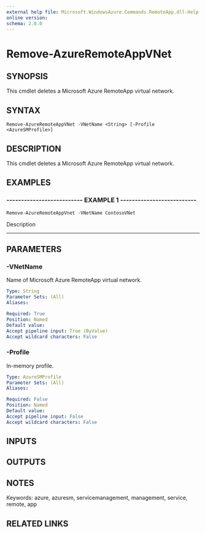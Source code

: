 ```yaml
---
external help file: Microsoft.WindowsAzure.Commands.RemoteApp.dll-Help.xml
online version: 
schema: 2.0.0
---
```


# Remove-AzureRemoteAppVNet
## SYNOPSIS
This cmdlet deletes a Microsoft Azure RemoteApp virtual network.

## SYNTAX

```
Remove-AzureRemoteAppVNet -VNetName <String> [-Profile <AzureSMProfile>]
```

## DESCRIPTION
This cmdlet deletes a Microsoft Azure RemoteApp virtual network.

## EXAMPLES

### -------------------------- EXAMPLE 1 --------------------------
```
Remove-AzureRemoteAppVnet -VNetName ContosoVNet
```

Description

-----------

## PARAMETERS

### -VNetName
Name of Microsoft Azure RemoteApp virtual network.

```yaml
Type: String
Parameter Sets: (All)
Aliases: 

Required: True
Position: Named
Default value: 
Accept pipeline input: True (ByValue)
Accept wildcard characters: False
```

### -Profile
In-memory profile.

```yaml
Type: AzureSMProfile
Parameter Sets: (All)
Aliases: 

Required: False
Position: Named
Default value: 
Accept pipeline input: False
Accept wildcard characters: False
```

## INPUTS

## OUTPUTS

## NOTES
Keywords: azure, azuresm, servicemanagement, management, service, remote, app

## RELATED LINKS

